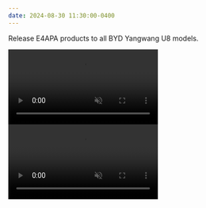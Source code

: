 ```yaml
---
date: 2024-08-30 11:30:00-0400
---
```


Release E4APA products to all BYD Yangwang U8 models.<br>

<video width="60%" height="auto" controls muted>  
  <source src="assets/vid/e4apa.mp4" type="video/mp4">  
</video>

<video width="60%" height="auto" controls muted>  
  <source src="assets/vid/e4apa-plot.mp4" type="video/mp4">  
</video>